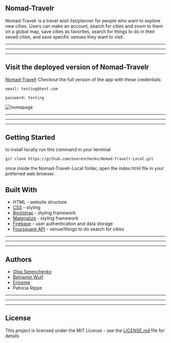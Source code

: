 ## Nomad-Travelr

Nomad-Travelr is a travel wish list/planner for people who want to explore new cities. Users can make an account, search for cities and zoom to them on a global map, save cities as favorites, search for things to do in their saved cities, and save specific venues they want to visit.

______________
______________
______________
## Visit the deployed version of Nomad-Travelr
[Nomad-Travelr](https://oserenchenko.github.io/Nomad-Travelr-Local/)
Checkout the full version of the app with these credentials:
```
email: testing@test.com
```
```
password: testing
```

![homepage]()

______________
______________
______________

## Getting Started
to install locally run this command in your terminal
```
git clone https://github.com/oserenchenko/Nomad-Travelr-Local.git
```
once inside the Nomad-Travelr-Local folder, open the index.html file in your preferred web browser.

## Built With

* HTML - website structure
* [CSS](https://css-tricks.com/) - styling
* [Bootstrap](https://getbootstrap.com/) - styling framework
* [Materialize](https://materializecss.com/) - styling framework
* [Firebase](https://firebase.google.com/) - user authentication and data storage
* [Foursquare API](https://developer.foursquare.com/) - venue/things to do search for cities

______________
______________
______________
## Authors

* [Olga Serenchenko](https://github.com/oserenchenko)
* [Benjamin Wulf](https://github.com/benjaminwulf)
* [Ericemp](https://github.com/ezemp)
* Patricia Rippe

______________
______________
______________
## License

This project is licensed under the MIT License - see the [LICENSE.md](LICENSE.md) file for details
